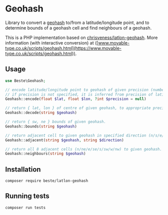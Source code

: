 # Geohash

Library to convert a [geohash](https://en.wikipedia.org/wiki/Geohash) to/from a latitude/longitude point, and to
determine bounds of a geohash cell and find neighbours of a geohash.

This is a PHP implementation based on [chrisveness/latlon-geohash](https://github.com/chrisveness/latlon-geohash).
More information (with interactive conversion) at 
([www.movable-type.co.uk/scripts/geohash.html](https://www.movable-type.co.uk/scripts/geohash.html)).

## Usage

```php
use Beste\Geohash;

// encode latitude/longitude point to geohash of given precision (number of characters in resulting geohash);
// if precision is not specified, it is inferred from precision of latitude/longitude values.
Geohash::encode(float $lat, float $lon, ?int $precision = null)

// return { lat, lon } of centre of given geohash, to appropriate precision.
Geohash::decode(string $geohash)

// return { sw, ne } bounds of given geohash.
Geohash::bounds(string $geohash)

// return adjacent cell to given geohash in specified direction (n/s/e/w).
Geohash::adjacent(string $geohash, string $direction)

// return all 8 adjacent cells (n/ne/e/se/s/sw/w/nw) to given geohash.
Geohash::neighbours(string $geohash)
```

## Installation

```shell
composer require beste/latlon-geohash
```

## Running tests

```shell
composer run tests
```
